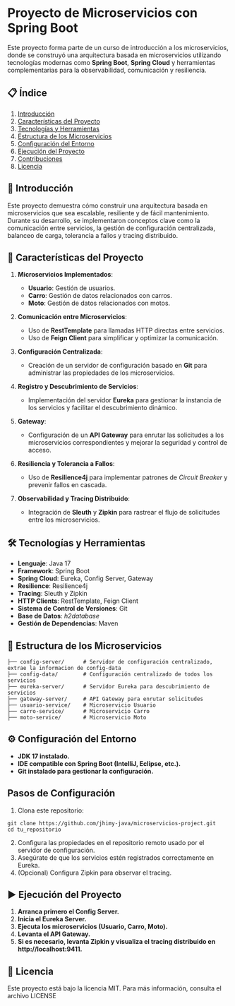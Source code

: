 # Proyecto de Microservicios con Spring Boot

Este proyecto forma parte de un curso de introducción a los microservicios, donde se construyó una arquitectura basada en microservicios utilizando tecnologías modernas como **Spring Boot**, **Spring Cloud** y herramientas complementarias para la observabilidad, comunicación y resiliencia.

## 📋 Índice

1. [Introducción](#introducción)
2. [Características del Proyecto](#características-del-proyecto)
3. [Tecnologías y Herramientas](#tecnologías-y-herramientas)
4. [Estructura de los Microservicios](#estructura-de-los-microservicios)
5. [Configuración del Entorno](#configuración-del-entorno)
6. [Ejecución del Proyecto](#ejecución-del-proyecto)
7. [Contribuciones](#contribuciones)
8. [Licencia](#licencia)

## 📖 Introducción

Este proyecto demuestra cómo construir una arquitectura basada en microservicios que sea escalable, resiliente y de fácil mantenimiento. Durante su desarrollo, se implementaron conceptos clave como la comunicación entre servicios, la gestión de configuración centralizada, balanceo de carga, tolerancia a fallos y tracing distribuido.

## 🚀 Características del Proyecto

1. **Microservicios Implementados**:
   - **Usuario**: Gestión de usuarios.
   - **Carro**: Gestión de datos relacionados con carros.
   - **Moto**: Gestión de datos relacionados con motos.

2. **Comunicación entre Microservicios**:
   - Uso de **RestTemplate** para llamadas HTTP directas entre servicios.
   - Uso de **Feign Client** para simplificar y optimizar la comunicación.

3. **Configuración Centralizada**:
   - Creación de un servidor de configuración basado en **Git** para administrar las propiedades de los microservicios.

4. **Registro y Descubrimiento de Servicios**:
   - Implementación del servidor **Eureka** para gestionar la instancia de los servicios y facilitar el descubrimiento dinámico.

5. **Gateway**:
   - Configuración de un **API Gateway** para enrutar las solicitudes a los microservicios correspondientes y mejorar la seguridad y control de acceso.

6. **Resiliencia y Tolerancia a Fallos**:
   - Uso de **Resilience4j** para implementar patrones de *Circuit Breaker* y prevenir fallos en cascada.

7. **Observabilidad y Tracing Distribuido**:
   - Integración de **Sleuth** y **Zipkin** para rastrear el flujo de solicitudes entre los microservicios.

## 🛠 Tecnologías y Herramientas

- **Lenguaje**: Java 17
- **Framework**: Spring Boot
- **Spring Cloud**: Eureka, Config Server, Gateway
- **Resilience**: Resilience4j
- **Tracing**: Sleuth y Zipkin
- **HTTP Clients**: RestTemplate, Feign Client
- **Sistema de Control de Versiones**: Git
- **Base de Datos**: *h2database*
- **Gestión de Dependencias**: Maven


## 📂 Estructura de los Microservicios

```plaintext
├── config-server/      # Servidor de configuración centralizado, extrae la informacion de config-data
├── config-data/        # Configuración centralizado de todos los servicios
├── eureka-server/      # Servidor Eureka para descubrimiento de servicios
├── gateway-server/     # API Gateway para enrutar solicitudes
├── usuario-service/    # Microservicio Usuario
├── carro-service/      # Microservicio Carro
├── moto-service/       # Microservicio Moto
```
## ⚙️ Configuración del Entorno

- **JDK 17 instalado.**
- **IDE compatible con Spring Boot (IntelliJ, Eclipse, etc.).**
- **Git instalado para gestionar la configuración.**

## Pasos de Configuración

1. Clona este repositorio:
   
```plaintext
git clone https://github.com/jhimy-java/microservicios-project.git
cd tu_repositorio
```
2. Configura las propiedades en el repositorio remoto usado por el servidor de configuración.
3. Asegúrate de que los servicios estén registrados correctamente en Eureka.
4. (Opcional) Configura Zipkin para observar el tracing.

## ▶️ Ejecución del Proyecto

1. **Arranca primero el Config Server.**
2. **Inicia el Eureka Server.**
3. **Ejecuta los microservicios (Usuario, Carro, Moto).**
4. **Levanta el API Gateway.**
5. **Si es necesario, levanta Zipkin y visualiza el tracing distribuido en http://localhost:9411.**

## 📄 Licencia
   Este proyecto está bajo la licencia MIT. Para más información, consulta el archivo LICENSE
